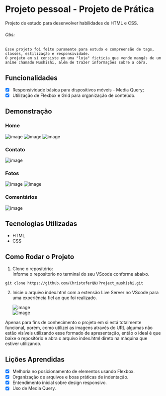 # Projeto pessoal - Projeto de Prática

Projeto de estudo para desenvolver habilidades de HTML e CSS.

###### Obs: 
    Esse projeto foi feito puramente para estudo e compreensão de tags, classes, estilização e responsividade.
    O projeto em si consiste em uma "loja" ficticia que vende mangás de um anime chamado Mushishi, além de trazer informações sobre a obra.

## Funcionalidades

- [x] Responsividade básica para dispositivos móveis - Media Query;
- [x] Utilização de Flexbox e Grid para organização de conteúdo.

## Demonstração

  ### Home
  ![image](https://github.com/user-attachments/assets/46260211-1b10-4c67-92ac-15e10a502d30)
  ![image](https://github.com/user-attachments/assets/611177b5-bfe6-47be-a0ed-e3bc79a85d2d)
  ![image](https://github.com/user-attachments/assets/ac031c45-35b0-4c5e-ae07-db8f578ed8e0)

  ### Contato
  ![image](https://github.com/user-attachments/assets/e3a1a3ff-247e-4e30-82dc-79832d33f19c)

  ### Fotos
  ![image](https://github.com/user-attachments/assets/c2590a62-2bbe-414a-ac11-eb3a86fce52b)
  ![image](https://github.com/user-attachments/assets/6245fafe-d8f5-43e3-bf37-b4ea68f55f1f)

  ### Comentários
  ![image](https://github.com/user-attachments/assets/033e215c-1297-41f6-8a72-ffb3d7230158)

## Tecnologias Utilizadas

- HTML
- CSS

## Como Rodar o Projeto

1. Clone o repositório: <br>
Informe o repositorio no terminal do seu VScode conforme abaixo.
```
git clone https://github.com/ChristoferQN/Project_mushishi.git
```
2. Inicie o arquivo index.html com a extensão Live Server no VScode para uma experiência fiel ao que foi realizado.

   ![image](https://github.com/user-attachments/assets/cb20f841-193c-4400-b246-e673699c5d41) <br>
   ![image](https://github.com/user-attachments/assets/06cc9c56-0cf1-4b48-91b4-6a98e1f1babb)

  Apenas para fins de conhecimento o projeto em si está totalmente funcional, porém, como utilizei as imagens através do URL algumas não estão visíveis utilizando esse formado de apresentação, então o ideal é que baixe o repositório e abra o arquivo index.html direto na máquina que estiver utilizando.
  
   
## Lições Aprendidas
    
 - [x] Melhoria no posicionamento de elementos usando Flexbox.
 - [x] Organização de arquivos e boas práticas de indentação.
 - [x] Entendimento inicial sobre design responsivo.
 - [x] Uso de Media Query.
